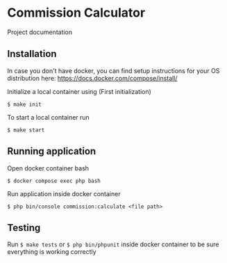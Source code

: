 # Commission Calculator

Project documentation

## Installation

In case you don't have docker, you can find setup instructions for your OS distribution here: https://docs.docker.com/compose/install/

Initialize a local container using (First initialization)

`$ make init `


To start a local container run

`$ make start `



## Running application

Open docker container bash

`$ docker compose exec php bash`

Run application inside docker container

`$ php bin/console commission:calculate <file path>`


## Testing

Run `$ make tests` or `$ php bin/phpunit` inside docker container to be sure everything is working correctly

